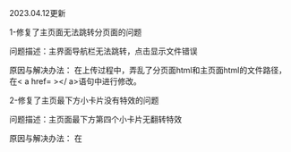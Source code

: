2023.04.12更新

1-修复了主页面无法跳转分页面的问题

问题描述：主界面导航栏无法跳转，点击显示文件错误

原因与解决办法：
在上传过程中，弄乱了分页面html和主页面html的文件路径，在< a href= ></ a>语句中进行修改。

2-修复了主页最下方小卡片没有特效的问题

问题描述：主页面最下方第四个小卡片无翻转特效

原因与解决办法：
在<script>类中添加js代码，可实现卡片的翻转特效。

3-修复了分页面文件中container类定义冲突的若干问题

问题描述：修复分页面跳转后，导航栏显示错乱，边框过大，影响美观

原因与解决办法：
导航栏边框类container类（定义在assert.css中）与定义在style.css中的container类冲突，由于分页面未用到style文件中的container类，因此将其注释掉，即可恢复正常

4-修复了分页面导航栏没有下拉，错乱显示的问题

问题描述：分页面导航栏无下拉，无法跳转其他界面

原因与解决办法：在代码后方添加js代码实现下拉动画操作

2023-4-16更新
1、修补了下方小卡片的展示效果
2、加入了footer预留位为之后加入网页介绍和合作伙伴做准备
3、分页中导航栏的移动加入顺滑效果
4、修复一部分边缘溢出问题
5、主页采用漫画展示的风格
  
2023-4-19更新
  细节优化：
1.分页面增加了翻页特效；
2.优化了JS和CSS文件的结构；
3.优化了主页小卡片。

